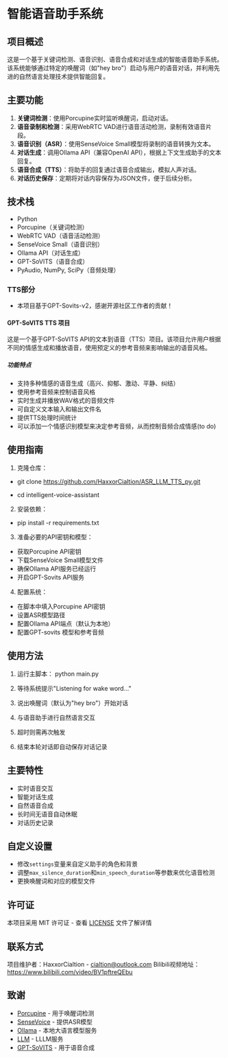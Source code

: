 # 智能语音助手系统

## 项目概述

这是一个基于关键词检测、语音识别、语音合成和对话生成的智能语音助手系统。该系统能够通过特定的唤醒词（如"hey bro"）启动与用户的语音对话，并利用先进的自然语言处理技术提供智能回复。

## 主要功能

1. **关键词检测**：使用Porcupine实时监听唤醒词，启动对话。
2. **语音录制和检测**：采用WebRTC VAD进行语音活动检测，录制有效语音片段。
3. **语音识别（ASR）**：使用SenseVoice Small模型将录制的语音转换为文本。
4. **对话生成**：调用Ollama API（兼容OpenAI API），根据上下文生成助手的文本回复。
5. **语音合成（TTS）**：将助手的回复通过语音合成输出，模拟人声对话。
6. **对话历史保存**：定期将对话内容保存为JSON文件，便于后续分析。

## 技术栈

- Python
- Porcupine（关键词检测）
- WebRTC VAD（语音活动检测）
- SenseVoice Small（语音识别）
- Ollama API（对话生成）
- GPT-SoVITS（语音合成）
- PyAudio, NumPy, SciPy（音频处理）

### TTS部分

- 本项目基于GPT-Sovits-v2，感谢开源社区工作者的贡献！

#### GPT-SoVITS TTS 项目

这是一个基于GPT-SoVITS API的文本到语音（TTS）项目。该项目允许用户根据不同的情感生成和播放语音，使用预定义的参考音频来影响输出的语音风格。

##### 功能特点

- 支持多种情感的语音生成（高兴、抑郁、激动、平静、纠结）
- 使用参考音频来控制语音风格
- 实时生成并播放WAV格式的音频文件
- 可自定义文本输入和输出文件名
- 提供TTS处理时间统计
- 可以添加一个情感识别模型来决定参考音频，从而控制音频合成情感(to do)

## 使用指南

1. 克隆仓库：
- git clone https://github.com/HaxxorCialtion/ASR_LLM_TTS_py.git

- cd intelligent-voice-assistant


2. 安装依赖：
- pip install -r requirements.txt


3. 准备必要的API密钥和模型：
- 获取Porcupine API密钥
- 下载SenseVoice Small模型文件
- 确保Ollama API服务已经运行
- 开启GPT-Sovits API服务

4. 配置系统：
- 在脚本中填入Porcupine API密钥
- 设置ASR模型路径
- 配置Ollama API端点（默认为本地）
- 配置GPT-sovits 模型和参考音频

## 使用方法

1. 运行主脚本：
python main.py

2. 等待系统提示"Listening for wake word..."

3. 说出唤醒词（默认为"hey bro"）开始对话

4. 与语音助手进行自然语言交互

5. 超时则需再次触发

6. 结束本轮对话即自动保存对话记录 

## 主要特性

- 实时语音交互
- 智能对话生成
- 自然语音合成
- 长时间无语音自动休眠
- 对话历史记录

## 自定义设置

- 修改`settings`变量来自定义助手的角色和背景
- 调整`max_silence_duration`和`min_speech_duration`等参数来优化语音检测
- 更换唤醒词和对应的模型文件

## 许可证

本项目采用 MIT 许可证 - 查看 [LICENSE](LICENSE) 文件了解详情

## 联系方式

项目维护者：HaxxorCialtion - cialtion@outlook.com
Bilibili视频地址：https://www.bilibili.com/video/BV1pftreQEbu

## 致谢

- [Porcupine](https://github.com/Picovoice/porcupine) - 用于唤醒词检测
- [SenseVoice](https://github.com/FunAudioLLM/SenseVoice) - 提供ASR模型
- [Ollama](https://github.com/ollama/ollama) - 本地大语言模型服务
- [LLM](https://github.com/QwenLM/Qwen2.5) - LLLM服务
- [GPT-SoVITS](https://github.com/RVC-Boss/GPT-SoVITS) - 用于语音合成